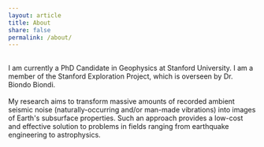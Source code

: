 ```yaml
---
layout: article
title: About
share: false
permalink: /about/
---
```


<html>
  <head>
    <title>About</title>
  </head>
  <body>
   <p>
  <img style="float: right;" alt="" src="{{ site.url }}/images/jpc.jpg" />
   <br/>
   I am currently a PhD Candidate in Geophysics at Stanford University. I am
   a member of the Stanford Exploration Project, which is overseen by Dr. Biondo
   Biondi.
   <br />
   <br />
   My research aims to transform massive amounts of recorded ambient seismic 
   noise (naturally-occurring and/or man-made vibrations) into images of Earth's
   subsurface properties. Such an approach provides a low-cost and effective 
   solution to problems in fields ranging from earthquake engineering to
   astrophysics.
   </p>
  </body>
<!--  <body>
   <div style="right:url({{ site.url }}/images/{{ page.image.feature }})">
   <p>
   I am currently a PhD Candidate in Geophysics at Stanford University. I am
   a member of the Stanford Exploration Project, which is overseen by Dr. Biondo
   Biondi.
   <br />
   <br />
   My research aims to transform massive amounts of recorded ambient seismic 
   noise (naturally-occurring and/or man-made vibrations) into images of Earth's
   subsurface properties. Such an approach provides a low-cost and effective 
   solution to problems in fields ranging from earthquake engineering to
   astrophysics.
   </p>
   </div>
  </body>-->
</html>
